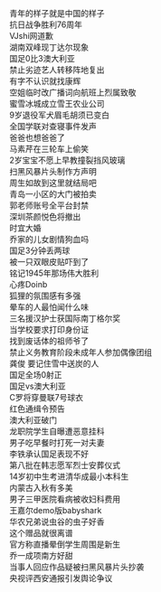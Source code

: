 青年的样子就是中国的样子  
抗日战争胜利76周年  
VJshi网道歉  
湖南双峰现丁达尔现象  
国足0比3澳大利亚  
禁止劣迹艺人转移阵地复出  
有字不认识就找康辉  
空姐临时改广播词向航班上烈属致敬  
蜜雪冰城成立雪王农业公司  
9岁退役军犬眉毛胡须已变白  
全国学联对查寝事件发声  
爸爸也想爸爸了  
马素芹在三轮车上偷笑  
2岁宝宝不愿上早教撞裂挡风玻璃  
扫黑风暴片头制作方声明  
周生如故到这里就结局吧  
青岛一小区的大门被拍卖  
郭老师账号全平台封禁  
深圳茶颜悦色将撤出  
时宜大婚  
乔家的儿女剧情狗血吗  
国足3分钟丢两球  
被一只双眼皮贴吓到了  
铭记1945年那场伟大胜利  
心疼Doinb  
狐狸的氛围感有多强  
晕车的人最怕闻什么味  
三名援汉护士获国际南丁格尔奖  
当学校要求打印身份证  
找到废话体的祖师爷了  
禁止义务教育阶段未成年人参加偶像团组  
龚俊 要记住雪中送炭的人  
国足全场0射正  
国足vs澳大利亚  
C罗将穿曼联7号球衣  
红色通缉令预告  
澳大利亚破门  
龙职院学生自曝遭恶意挂科  
男子吃早餐时打死一对夫妻  
李铁承认国足表现不好  
第八批在韩志愿军烈士安葬仪式  
14岁初中生考进清华成最小本科生  
内蒙古入秋有多美  
男子三甲医院看病被收妇科费用  
王嘉尔demo版babyshark  
华农兄弟说虫谷的虫子好香  
这个赠品就很离谱  
官方称直播晕倒学生周围是新生  
乔一成项南方好甜  
当事人回应作品疑被扫黑风暴片头抄袭  
央视评西安通报引发舆论争议  
